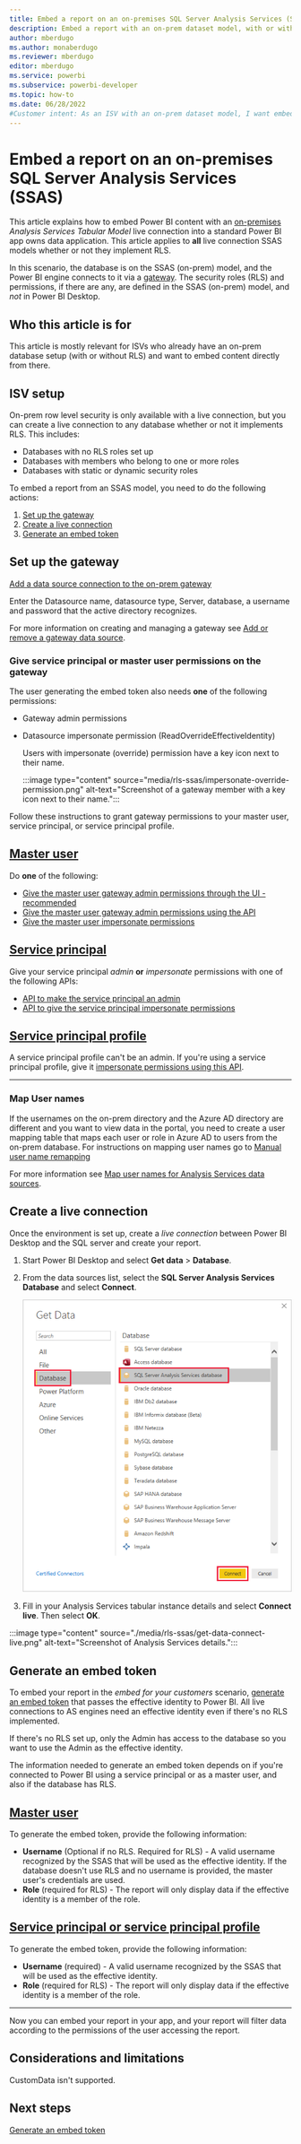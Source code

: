 ```yaml
---
title: Embed a report on an on-premises SQL Server Analysis Services (SSAS)
description: Embed a report with an on-prem dataset model, with or without RLS, using a live connection
author: mberdugo
ms.author: monaberdugo
ms.reviewer: mberdugo
editor: mberdugo
ms.service: powerbi
ms.subservice: powerbi-developer
ms.topic: how-to
ms.date: 06/28/2022
#Customer intent: As an ISV with an on-prem dataset model, I want embed reports for my customers using RLS to maintain privacy and security.
---
```

# Embed a report on an on-premises SQL Server Analysis Services (SSAS)

This article explains how to embed Power BI content with an [on-premises](pbi-glossary.md#on-premises-on-prem) *Analysis Services Tabular Model* live connection into a standard Power BI app owns data application. This article applies to **all** live connection SSAS models whether or not they implement RLS.

In this scenario, the database is on the SSAS (on-prem) model, and the Power BI engine connects to it via a [gateway](pbi-glossary.md#gateways-or-on-premises-data-gateways). The security roles (RLS) and permissions, if there are any, are defined in the SSAS (on-prem) model, and *not* in Power BI Desktop.

## Who this article is for

This article is mostly relevant for ISVs who already have an on-prem database setup (with or without RLS) and want to embed content directly from there.

## ISV setup

On-prem row level security is only available with a live connection, but you can create a live connection to any database whether or not it implements RLS. This includes:

* Databases with no RLS roles set up
* Databases with members who belong to one or more roles
* Databases with static or dynamic security roles

To embed a report from an SSAS model, you need to do the following actions:

1. [Set up the gateway](#set-up-the-gateway)
2. [Create a live connection](#create-a-live-connection)
3. [Generate an embed token](#generate-an-embed-token)

## Set up the gateway

[Add a data source connection to the on-prem gateway](../../connect-data/service-gateway-data-sources.md#add-a-data-source)

Enter the Datasource name, datasource type, Server, database, a username and password that the active directory recognizes.

For more information on creating and managing a gateway see [Add or remove a gateway data source](../../connect-data/service-gateway-enterprise-manage-ssas.md).

### Give service principal or master user permissions on the gateway

The user generating the embed token also needs **one** of the following permissions:

* Gateway admin permissions
* Datasource impersonate permission (ReadOverrideEffectiveIdentity)

  Users with impersonate (override) permission have a key icon next to their name.

  :::image type="content" source="media/rls-ssas/impersonate-override-permission.png" alt-text="Screenshot of a gateway member with a key icon next to their name.":::

Follow these instructions to grant gateway permissions to your master user, service principal, or service principal profile.

## [Master user](#tab/master-user)

Do **one** of the following:

* [Give the master user gateway admin permissions through the UI - recommended](/power-platform/admin/onpremises-data-gateway-management#manage-users)
* [Give the master user gateway admin permissions using the API](/powershell/module/datagateway/add-datagatewayclusteruser)
* [Give the master user impersonate permissions](/rest/api/power-bi/gateways/add-datasource-user)

## [Service principal](#tab/service-principal)

Give your service principal *admin* **or** *impersonate* permissions with one of the following APIs:

* [API to make the service principal an admin](/powershell/module/datagateway/add-datagatewayclusteruser)
* [API to give the service principal impersonate permissions](/rest/api/power-bi/gateways/add-datasource-user#assign-the-readoverrideeffectiveidentity-user-access-right-to-a-service-principal-example)

## [Service principal profile](#tab/service-principal-profile)

A service principal profile can't be an admin. If you're using a service principal profile, give it [impersonate permissions using this API](/rest/api/power-bi/gateways/add-datasource-user#assign-the-readoverrideeffectiveidentity-user-access-right-to-a-service-principal-example).

---

### Map User names

If the usernames on the on-prem directory and the Azure AD directory are different and you want to view data in the portal, you need to create a user mapping table that maps each user or role in Azure AD to users from the on-prem database. For instructions on mapping user names go to [Manual user name remapping](../../connect-data/service-gateway-enterprise-manage-ssas.md#manual-user-name-remapping)

For more information see [Map user names for Analysis Services data sources](../../connect-data/service-gateway-enterprise-manage-ssas.md#map-user-names-for-analysis-services-data-sources).

## Create a live connection

Once the environment is set up, create a *live connection* between Power BI Desktop and the SQL server and create your report.

1. Start Power BI Desktop and select **Get data** > **Database**.

2. From the data sources list, select the **SQL Server Analysis Services Database** and select **Connect**.

   ![Connect to SQL Server Analysis Services Database.](media/rls-ssas/get-data.png)

3. Fill in your Analysis Services tabular instance details and select **Connect live**. Then select **OK**.

  :::image type="content" source="./media/rls-ssas/get-data-connect-live.png" alt-text="Screenshot of Analysis Services details.":::

## Generate an embed token

To embed your report in the *embed for your customers* scenario, [generate an embed token](./generate-embed-token.md#row-level-security) that passes the effective identity to Power BI. All live connections to AS engines need an effective identity even if there's no RLS implemented.

If there's no RLS set up, only the Admin has access to the database so you want to use the Admin as the effective identity.

The information needed to generate an embed token depends on if you're connected to Power BI using a service principal or as a master user, and also if the database has RLS.

## [Master user](#tab/master-user)

To generate the embed token, provide the following information:

* **Username** (Optional if no RLS. Required for RLS) - A valid username recognized by the SSAS that will be used as the effective identity. If the database doesn't use RLS and no username is provided, the master user's credentials are used.
* **Role** (required for RLS) - The report will only display data if the effective identity is a member of the role.

## [Service principal or service principal profile](#tab/service-principal)

To generate the embed token, provide the following information:

* **Username** (required) - A valid username recognized by the SSAS that will be used as the effective identity.
* **Role** (required for RLS) - The report will only display data if the effective identity is a member of the role.

---
Now you can embed your report in your app, and your report will filter data according to the permissions of the user accessing the report.

## Considerations and limitations

CustomData isn't supported.

## Next steps

[Generate an embed token](generate-embed-token.md#row-level-security)
